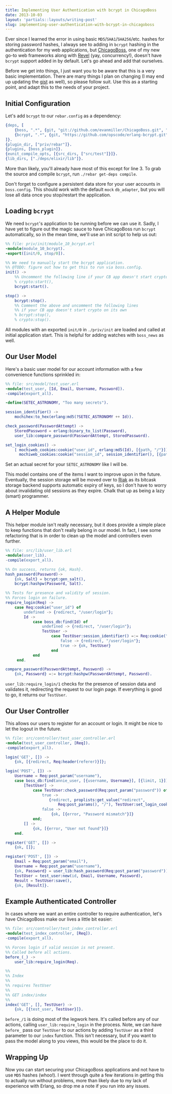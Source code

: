 ```yaml
---
title: Implementing User Authentication with bcrypt in ChicagoBoss
date: 2013-10-03
layout: 'partials::layouts/writing-post'
slug: implementing-user-authentication-with-bcrypt-in-chicagoboss
---
```


Ever since I learned the error in using basic `MD5`/`SHA1`/`SHA256`/etc. hashes for storing password hashes, I always see to adding in `bcrypt` hashing in the authentication for my web applications, but [ChicagoBoss][1], one of my new go-to web frameworks along with [Revel][2] (yay, concurrency!), doesn't have `bcrypt` support added in by default. Let's go ahead and add that ourselves.

<!--more-->

Before we get into things, I just want you to be aware that this is a very basic implementation. There are many things I plan on changing (I may end up updating the [gist][3] as well), so please follow suit. Use this as a starting point, and adapt this to the needs of your project.

## Initial Configuration

Let's add `bcrypt` to our `rebar.config` as a dependency:

```erlang
{deps, [
    {boss, ".*", {git, "git://github.com/evanmiller/ChicagoBoss.git", "HEAD"}},
    {bcrypt, ".*", {git, "https://github.com/opscode/erlang-bcrypt.git", "HEAD"}}
]}.
{plugin_dir, ["priv/rebar"]}.
{plugins, [boss_plugin]}.
{eunit_compile_opts, [{src_dirs, ["src/test"]}]}.
{lib_dirs, ["./deps/elixir/lib"]}.
```

More than likely, you'll already have most of this except for line 3. To grab the source and compile `bcrypt`, run `./rebar get-deps compile`.

Don't forget to configure a persistent data store for your user accounts in `boss.config`. This should work with the default `mock` `db_adapter`, but you will lose all data once you stop/restart the application.

## Loading `bcrypt`

We need `bcrypt`'s application to be running before we can use it. Sadly, I have yet to figure out the magic sauce to have ChicagoBoss run `bcrypt` automatically, so in the mean time, we'll use an init script to help us out:

```erlang
%% file: priv/init/module_10_bcrypt.erl
-module(module_10_bcrypt).
-export([init/0, stop/0]).

%% We need to manually start the bcrypt application.
%% @TODO: figure out how to get this to run via boss.config.
init() ->
    %% Uncomment the following line if your CB app doesn't start crypto on its own
    % crypto:start(),
    bcrypt:start().

stop() ->
    bcrypt:stop().
    %% Comment the above and uncomment the following lines
    %% if your CB app doesn't start crypto on its own
    % bcrypt:stop(),
    % crypto:stop().
```

All modules with an exported `init/0` in `./priv/init` are loaded and called at initial application start. This is helpful for adding watches with `boss_news` as well.

## Our User Model

Here's a basic user model for our account information with a few convenience functions sprinkled in:

```erlang
%% file: src/model/test_user.erl
-module(test_user, [Id, Email, Username, Password]).
-compile(export_all).

-define(SETEC_ASTRONOMY, "Too many secrets").

session_identifier() ->
    mochihex:to_hex(erlang:md5(?SETEC_ASTRONOMY ++ Id)).

check_password(PasswordAttempt) ->
    StoredPassword = erlang:binary_to_list(Password),
    user_lib:compare_password(PasswordAttempt, StoredPassword).

set_login_cookies() ->
    [ mochiweb_cookies:cookie("user_id", erlang:md5(Id), [{path, "/"}]),
      mochiweb_cookies:cookie("session_id", session_identifier(), [{path, "/"}]) ].
```

Set an actual secret for your `SETEC_ASTRONOMY` like I will be.

This model contains one of the items I want to improve upon in the future. Eventually, the session storage will be moved over to [Riak][4] as its bitcask storage backend supports automatic expiry of keys, so I don't have to worry about invalidating old sessions as they expire. Chalk that up as being a lazy (smart) programmer.

## A Helper Module

This helper module isn't really necessary, but it does provide a simple place to keep functions that don't really belong in our model. In fact, I see some refactoring that is in order to clean up the model and controllers even further.

```erlang
%% file: src/lib/user_lib.erl
-module(user_lib).
-compile(export_all).

%% On success, returns {ok, Hash}.
hash_password(Password)->
    {ok, Salt} = bcrypt:gen_salt(),
    bcrypt:hashpw(Password, Salt).

%% Tests for presence and validity of session.
%% Forces login on failure.
require_login(Req) ->
    case Req:cookie("user_id") of
        undefined -> {redirect, "/user/login"};
        Id ->
            case boss_db:find(Id) of
                undefined -> {redirect, "/user/login"};
                TestUser ->
                    case TestUser:session_identifier() =:= Req:cookie("session_id") of
                        false -> {redirect, "/user/login"};
                        true -> {ok, TestUser}
                    end
            end
     end.

compare_password(PasswordAttempt, Password) ->
    {ok, Password} =:= bcrypt:hashpw(PasswordAttempt, Password).
```

`user_lib:require_login/1` checks for the presence of session data and validates it, redirecting the request to our login page. If everything is good to go, it returns our `TestUser`.

## Our User Controller

This allows our users to register for an account or login. It might be nice to let the logout in the future.

```erlang
%% file: src/controller/test_user_controller.erl
-module(test_user_controller, [Req]).
-compile(export_all).

login('GET', []) ->
    {ok, [{redirect, Req:header(referer)}]};

login('POST', []) ->
    Username = Req:post_param("username"),
    case boss_db:find(annie_user, [{username, Username}], [{limit, 1}]) of
        [TestUser] ->
            case TestUser:check_password(Req:post_param("password")) of
                true ->
                   {redirect, proplists:get_value("redirect",
                       Req:post_params(), "/"), TestUser:set_login_cookies()};
                false ->
                    {ok, [{error, "Password mismatch"}]}
            end;
        [] ->
            {ok, [{error, "User not found"}]}
    end.

register('GET', []) ->
    {ok, []};

register('POST', []) ->
    Email = Req:post_param("email"),
    Username = Req:post_param("username"),
    {ok, Password} = user_lib:hash_password(Req:post_param("password")),
    TestUser = test_user:new(id, Email, Username, Password),
    Result = TestUser:save(),
    {ok, [Result]}.
```

## Example Authenticated Controller

In cases where we want an entire controller to require authentication, let's have ChicagoBoss make our lives a little bit easier:

```erlang
%% file: src/controller/test_index_controller.erl
-module(test_index_controller, [Req]).
-compile(export_all).

%% Forces login if valid session is not present.
%% Called before all actions.
before_(_) ->
    user_lib:require_login(Req).

%%
%% Index
%%
%% requires TestUser
%%
%% GET index/index
%%
index('GET', [], TestUser) ->
    {ok, [{test_user, TestUser}]}.
```

`before_/1` is doing most of the legwork here. It's called before any of our actions, calling `user_lib:require_login` in the process. Note, we can have `before_` pass our `TestUser` to our actions by adding `TestUser` as a third parameter to our `index` function. This isn't necessary, but if you want to pass the model along to you views, this would be the place to do it.

## Wrapping Up

Now you can start securing your ChicagoBoss applications and not have to use `MD5` hashes (whoo!). I went through quite a few iterations in getting this to actually run without problems, more than likely due to my lack of experience with Erlang, so drop me a note if you run into any issues.

[1]: http://www.chicagoboss.org/
[2]: http://robfig.github.io/revel/
[3]: https://gist.github.com/slogsdon/7226067
[4]: http://basho.com/riak/
